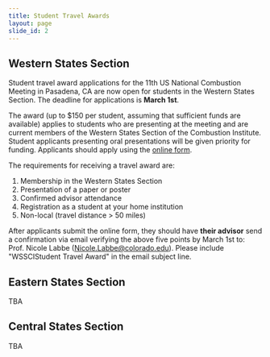 ```yaml
---
title: Student Travel Awards
layout: page
slide_id: 2
---
```


## Western States Section

Student travel award applications for the 11th US National Combustion Meeting in Pasadena, CA are now open for students in the Western States Section. The deadline for applications is **March 1st**.

The award (up to $150 per student, assuming that sufficient funds are available) applies to students who are presenting at the meeting and are current members of the Western States Section of the Combustion Institute. Student applicants presenting oral presentations will be given priority for funding. Applicants should apply using the [online form](https://docs.google.com/forms/d/e/1FAIpQLSeHOv54g2HU980_Phza5eAEzxbXoXaYfVKJiQjXc1R-JknGIw/viewform?usp=sf_link).

The requirements for receiving a travel award are:

1. Membership in the Western States Section
2. Presentation of a paper or poster
3. Confirmed advisor attendance
4. Registration as a student at your home institution
5. Non-local (travel distance > 50 miles)

After applicants submit the online form, they should have **their advisor** send a confirmation via email verifying the above five points by March 1st to: Prof. Nicole Labbe ([Nicole.Labbe@colorado.edu](mailto:Nicole.Labbe@colorado.edu)).
Please include "WSSCIStudent Travel Award" in the email subject line.

## Eastern States Section

TBA

## Central States Section

TBA
